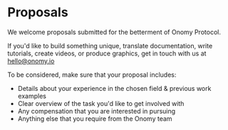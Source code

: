 # Proposals

We welcome proposals submitted for the betterment of Onomy Protocol.&#x20;

If you'd like to build something unique, translate documentation, write tutorials, create videos, or produce graphics, get in touch with us at hello@onomy.io

To be considered, make sure that your proposal includes:&#x20;

* Details about your experience in the chosen field & previous work examples
* Clear overview of the task you'd like to get involved with&#x20;
* Any compensation that you are interested in pursuing
* Anything else that you require from the Onomy team

